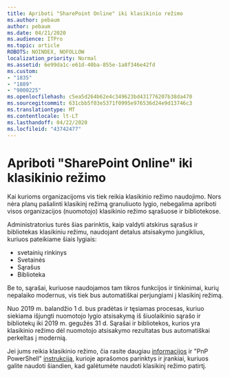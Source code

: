 ```yaml
---
title: Apriboti "SharePoint Online" iki klasikinio režimo
ms.author: pebaum
author: pebaum
ms.date: 04/21/2020
ms.audience: ITPro
ms.topic: article
ROBOTS: NOINDEX, NOFOLLOW
localization_priority: Normal
ms.assetid: 6e99da1c-e61d-40ba-855e-1a8f346e42fd
ms.custom:
- "1835"
- "1889"
- "9000225"
ms.openlocfilehash: c5ea5d264b62e4c349623bd431776207b38da470
ms.sourcegitcommit: 631cbb5f03e5371f0995e976536d24e9d13746c3
ms.translationtype: MT
ms.contentlocale: lt-LT
ms.lasthandoff: 04/22/2020
ms.locfileid: "43742477"
---
```

# <a name="restrict-sharepoint-online-to-classic-mode"></a>Apriboti "SharePoint Online" iki klasikinio režimo

Kai kurioms organizacijoms vis tiek reikia klasikinio režimo naudojimo. Nors nėra planų pašalinti klasikinį režimą granuliuoto lygio, nebegalima apriboti visos organizacijos (nuomotojo) klasikinio režimo sąrašuose ir bibliotekose.

Administratorius turės šias parinktis, kaip valdyti atskirus sąrašus ir bibliotekas klasikiniu režimu, naudojant detalus atsisakymo jungiklius, kuriuos pateikiame šiais lygiais:

- svetainių rinkinys
- Svetainės
- Sąrašus
- Biblioteka

Be to, sąrašai, kuriuose naudojamos tam tikros funkcijos ir tinkinimai, kurių nepalaiko modernus, vis tiek bus automatiškai perjungiami į klasikinį režimą.

Nuo 2019 m. balandžio 1 d. bus pradėtas ir tęsiamas procesas, kuriuo siekiama išjungti nuomotojo lygio atsisakymą iš šiuolaikinio sąrašo ir bibliotekų iki 2019 m. gegužės 31 d.  Sąrašai ir bibliotekos, kurios yra klasikinio režimo dėl nuomotojo atsisakymo rezultatas bus automatiškai perkeltas į modernią.

Jei jums reikia klasikinio režimo, čia rasite daugiau [informacijos](https://techcommunity.microsoft.com/t5/Microsoft-SharePoint-Blog/Delivering-SharePoint-modern-experiences/ba-p/315023) ir "PnP PowerShell" [instrukciją,](https://docs.microsoft.com/sharepoint/dev/transform/modernize-userinterface-lists-and-libraries-optout) kurioje aprašomos parinktys ir įrankiai, kuriuos galite naudoti šiandien, kad galėtumėte naudoti klasikinį režimo patirtį.
